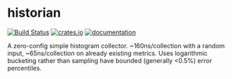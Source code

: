 # historian

[![Build Status](https://travis-ci.org/spacejam/historian.svg?branch=master)](https://travis-ci.org/spacejam/historian)
[![crates.io](http://meritbadge.herokuapp.com/historian)](https://crates.io/crates/historian)
[![documentation](https://docs.rs/historian/badge.svg)](https://docs.rs/historian)

A zero-config simple histogram collector. ~160ns/collection with a random input,
~65ns/collection on already existing metrics. Uses logarithmic bucketing
rather than sampling have bounded (generally <0.5%) error percentiles.
